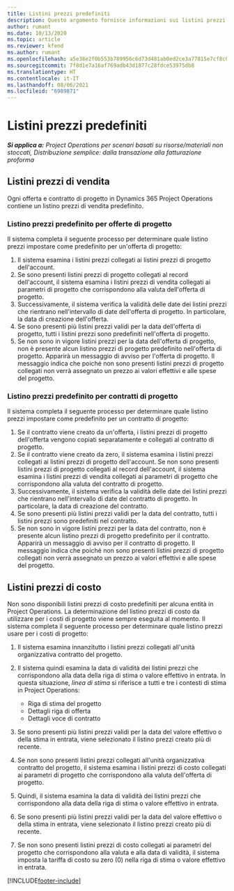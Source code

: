 ```yaml
---
title: Listini prezzi predefiniti
description: Questo argomento fornisce informazioni sui listini prezzi di costo e vendita predefiniti in Project Operations.
author: rumant
ms.date: 10/13/2020
ms.topic: article
ms.reviewer: kfend
ms.author: rumant
ms.openlocfilehash: a5e38e2f0b553b789956c6d73d481ab0ed2ce3a77815e7cf8c058a0b4666c558
ms.sourcegitcommit: 7f8d1e7a16af769adb43d1877c28fdce53975db8
ms.translationtype: HT
ms.contentlocale: it-IT
ms.lasthandoff: 08/06/2021
ms.locfileid: "6989871"
---
```

# <a name="default-price-lists"></a>Listini prezzi predefiniti

_**Si applica a:** Project Operations per scenari basati su risorse/materiali non stoccati, Distribuzione semplice: dalla transazione alla fatturazione proforma_

## <a name="sales-price-lists"></a>Listini prezzi di vendita

Ogni offerta e contratto di progetto in Dynamics 365 Project Operations contiene un listino prezzi di vendita predefinito. 

### <a name="price-list-default-on-project-quotes"></a>Listino prezzi predefinito per offerte di progetto
Il sistema completa il seguente processo per determinare quale listino prezzi impostare come predefinito per un'offerta di progetto:

1. Il sistema esamina i listini prezzi collegati ai listini prezzi di progetto dell'account. 
2. Se sono presenti listini prezzi di progetto collegati al record dell'account, il sistema esamina i listini prezzi di vendita collegati ai parametri di progetto che corrispondono alla valuta dell'offerta di progetto.
3. Successivamente, il sistema verifica la validità delle date dei listini prezzi che rientrano nell'intervallo di date dell'offerta di progetto. In particolare, la data di creazione dell'offerta.
4. Se sono presenti più listini prezzi validi per la data dell'offerta di progetto, tutti i listini prezzi sono predefiniti nell'offerta di progetto.
5. Se non sono in vigore listini prezzi per la data dell'offerta di progetto, non è presente alcun listino prezzi di progetto predefinito nell'offerta di progetto. Apparirà un messaggio di avviso per l'offerta di progetto. Il messaggio indica che poiché non sono presenti listini prezzi di progetto collegati non verrà assegnato un prezzo ai valori effettivi e alle spese del progetto.

### <a name="price-list-default-on-project-contracts"></a>Listino prezzi predefinito per contratti di progetto 
Il sistema completa il seguente processo per determinare quale listino prezzi impostare come predefinito per un contratto di progetto:

1. Se il contratto viene creato da un'offerta, i listini prezzi di progetto dell'offerta vengono copiati separatamente e collegati al contratto di progetto.
2. Se il contratto viene creato da zero, il sistema esamina i listini prezzi collegati ai listini prezzi di progetto dell'account. Se non sono presenti listini prezzi di progetto collegati al record dell'account, il sistema esamina i listini prezzi di vendita collegati ai parametri di progetto che corrispondono alla valuta del contratto di progetto.
4. Successivamente, il sistema verifica la validità delle date dei listini prezzi che rientrano nell'intervallo di date del contratto di progetto. In particolare, la data di creazione del contratto.
5. Se sono presenti più listini prezzi validi per la data del contratto, tutti i listini prezzi sono predefiniti nel contratto.
6. Se non sono in vigore listini prezzi per la data del contratto, non è presente alcun listino prezzi di progetto predefinito per il contratto. Apparirà un messaggio di avviso per il contratto di progetto. Il messaggio indica che poiché non sono presenti listini prezzi di progetto collegati non verrà assegnato un prezzo ai valori effettivi e alle spese del progetto.

## <a name="cost-price-lists"></a>Listini prezzi di costo

Non sono disponibili listini prezzi di costo predefiniti per alcuna entità in Project Operations. La determinazione del listino prezzi di costo da utilizzare per i costi di progetto viene sempre eseguita al momento. Il sistema completa il seguente processo per determinare quale listino prezzi usare per i costi di progetto:

1. Il sistema esamina innanzitutto i listini prezzi collegati all'unità organizzativa contratto del progetto.
2. Il sistema quindi esamina la data di validità dei listini prezzi che corrispondono alla data della riga di stima o valore effettivo in entrata. In questa situazione, *linea di stima* si riferisce a tutti e tre i contesti di stima in Project Operations:

    - Riga di stima del progetto
    - Dettagli riga di offerta
    - Dettagli voce di contratto
  
3. Se sono presenti più listini prezzi validi per la data del valore effettivo o della stima in entrata, viene selezionato il listino prezzi creato più di recente.
4. Se non sono presenti listini prezzi collegati all'unità organizzativa contratto del progetto, il sistema esamina i listini prezzi di costo collegati ai parametri di progetto che corrispondono alla valuta dell'offerta di progetto.
5. Quindi, il sistema esamina la data di validità dei listini prezzi che corrispondono alla data della riga di stima o valore effettivo in entrata. 
6. Se sono presenti più listini prezzi validi per la data del valore effettivo o della stima in entrata, viene selezionato il listino prezzi creato più di recente.
7. Se non sono presenti listini prezzi di costo collegati ai parametri del progetto che corrispondono alla valuta e alla data di validità, il sistema imposta la tariffa di costo su zero (0) nella riga di stima o valore effettivo in entrata.


[!INCLUDE[footer-include](../includes/footer-banner.md)]